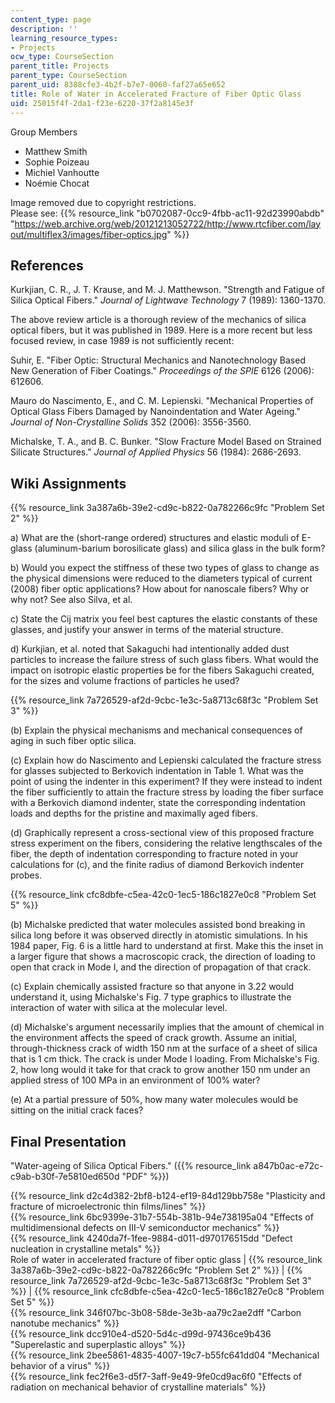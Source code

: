 ```yaml
---
content_type: page
description: ''
learning_resource_types:
- Projects
ocw_type: CourseSection
parent_title: Projects
parent_type: CourseSection
parent_uid: 8388cfe3-4b2f-b7e7-0060-faf27a65e652
title: Role of Water in Accelerated Fracture of Fiber Optic Glass
uid: 25015f4f-2da1-f23e-6220-37f2a8145e3f
---
```


Group Members

*   Matthew Smith
*   Sophie Poizeau
*   Michiel Vanhoutte
*   Noémie Chocat

Image removed due to copyright restrictions.  
Please see: {{% resource_link "b0702087-0cc9-4fbb-ac11-92d23990abdb" "https://web.archive.org/web/20121213052722/http://www.rtcfiber.com/layout/multiflex3/images/fiber-optics.jpg" %}}

References
----------

Kurkjian, C. R., J. T. Krause, and M. J. Matthewson. "Strength and Fatigue of Silica Optical Fibers." _Journal of Lightwave Technology_ 7 (1989): 1360-1370.

The above review article is a thorough review of the mechanics of silica optical fibers, but it was published in 1989. Here is a more recent but less focused review, in case 1989 is not sufficiently recent:

Suhir, E. "Fiber Optic: Structural Mechanics and Nanotechnology Based New Generation of Fiber Coatings." _Proceedings of the SPIE_ 6126 (2006): 612606.

Mauro do Nascimento, E., and C. M. Lepienski. "Mechanical Properties of Optical Glass Fibers Damaged by Nanoindentation and Water Ageing." _Journal of Non-Crystalline Solids_ 352 (2006): 3556-3560.

Michalske, T. A., and B. C. Bunker. "Slow Fracture Model Based on Strained Silicate Structures." _Journal of Applied Physics_ 56 (1984): 2686-2693.

Wiki Assignments
----------------

{{% resource_link 3a387a6b-39e2-cd9c-b822-0a782266c9fc "Problem Set 2" %}}

a) What are the (short-range ordered) structures and elastic moduli of E-glass (aluminum-barium borosilicate glass) and silica glass in the bulk form?

b) Would you expect the stiffness of these two types of glass to change as the physical dimensions were reduced to the diameters typical of current (2008) fiber optic applications? How about for nanoscale fibers? Why or why not? See also Silva, et al.

c) State the Cij matrix you feel best captures the elastic constants of these glasses, and justify your answer in terms of the material structure.

d) Kurkjian, et al. noted that Sakaguchi had intentionally added dust particles to increase the failure stress of such glass fibers. What would the impact on isotropic elastic properties be for the fibers Sakaguchi created, for the sizes and volume fractions of particles he used?

{{% resource_link 7a726529-af2d-9cbc-1e3c-5a8713c68f3c "Problem Set 3" %}}

(b) Explain the physical mechanisms and mechanical consequences of aging in such fiber optic silica.

(c) Explain how do Nascimento and Lepienski calculated the fracture stress for glasses subjected to Berkovich indentation in Table 1. What was the point of using the indenter in this experiment? If they were instead to indent the fiber sufficiently to attain the fracture stress by loading the fiber surface with a Berkovich diamond indenter, state the corresponding indentation loads and depths for the pristine and maximally aged fibers.

(d) Graphically represent a cross-sectional view of this proposed fracture stress experiment on the fibers, considering the relative lengthscales of the fiber, the depth of indentation corresponding to fracture noted in your calculations for (c), and the finite radius of diamond Berkovich indenter probes.

{{% resource_link cfc8dbfe-c5ea-42c0-1ec5-186c1827e0c8 "Problem Set 5" %}}

(b) Michalske predicted that water molecules assisted bond breaking in silica long before it was observed directly in atomistic simulations. In his 1984 paper, Fig. 6 is a little hard to understand at first. Make this the inset in a larger figure that shows a macroscopic crack, the direction of loading to open that crack in Mode I, and the direction of propagation of that crack.

(c) Explain chemically assisted fracture so that anyone in 3.22 would understand it, using Michalske's Fig. 7 type graphics to illustrate the interaction of water with silica at the molecular level.

(d) Michalske's argument necessarily implies that the amount of chemical in the environment affects the speed of crack growth. Assume an initial, through-thickness crack of width 150 nm at the surface of a sheet of silica that is 1 cm thick. The crack is under Mode I loading. From Michalske's Fig. 2, how long would it take for that crack to grow another 150 nm under an applied stress of 100 MPa in an environment of 100% water?

(e) At a partial pressure of 50%, how many water molecules would be sitting on the initial crack faces?

Final Presentation
------------------

"Water-ageing of Silica Optical Fibers." ({{% resource_link a847b0ac-e72c-c9ab-b30f-7e5810ed650d "PDF" %}})

{{% resource_link d2c4d382-2bf8-b124-ef19-84d129bb758e "Plasticity and fracture of microelectronic thin films/lines" %}}  
{{% resource_link 6bc9399e-31b7-554b-381b-94e738195a04 "Effects of multidimensional defects on III-V semiconductor mechanics" %}}  
{{% resource_link 4240da7f-1fee-9884-d011-d970176515dd "Defect nucleation in crystalline metals" %}}  
Role of water in accelerated fracture of fiber optic glass | {{% resource_link 3a387a6b-39e2-cd9c-b822-0a782266c9fc "Problem Set 2" %}} | {{% resource_link 7a726529-af2d-9cbc-1e3c-5a8713c68f3c "Problem Set 3" %}} | {{% resource_link cfc8dbfe-c5ea-42c0-1ec5-186c1827e0c8 "Problem Set 5" %}}  
{{% resource_link 346f07bc-3b08-58de-3e3b-aa79c2ae2dff "Carbon nanotube mechanics" %}}  
{{% resource_link dcc910e4-d520-5d4c-d99d-97436ce9b436 "Superelastic and superplastic alloys" %}}  
{{% resource_link 2bee5861-4835-4007-19c7-b55fc641dd04 "Mechanical behavior of a virus" %}}  
{{% resource_link fec2f6e3-d5f7-3aff-9e49-9fe0cd9ac6f0 "Effects of radiation on mechanical behavior of crystalline materials" %}}